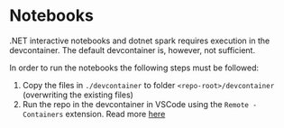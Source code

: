 # Notebooks

.NET interactive notebooks and dotnet spark requires execution in the devcontainer.
The default devcontainer is, however, not sufficient.

In order to run the notebooks the following steps must be followed:

1. Copy the files in `./devcontainer` to folder `<repo-root>/devcontainer` (overwriting the existing files)
2. Run the repo in the devcontainer in VSCode using the `Remote - Containers` extension. Read more [here](https://code.visualstudio.com/docs/remote/containers)